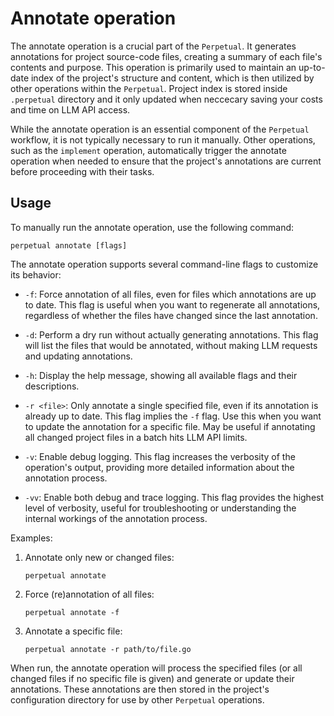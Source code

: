 # Annotate operation

The annotate operation is a crucial part of the `Perpetual`. It generates annotations for project source-code files, creating a summary of each file's contents and purpose. This operation is primarily used to maintain an up-to-date index of the project's structure and content, which is then utilized by other operations within the `Perpetual`. Project index is stored inside `.perpetual` directory and it only updated when neccecary saving your costs and time on LLM API access.

While the annotate operation is an essential component of the `Perpetual` workflow, it is not typically necessary to run it manually. Other operations, such as the `implement` operation, automatically trigger the annotate operation when needed to ensure that the project's annotations are current before proceeding with their tasks.

## Usage

To manually run the annotate operation, use the following command:

```shell
perpetual annotate [flags]
```

The annotate operation supports several command-line flags to customize its behavior:

- `-f`: Force annotation of all files, even for files which annotations are up to date. This flag is useful when you want to regenerate all annotations, regardless of whether the files have changed since the last annotation.

- `-d`: Perform a dry run without actually generating annotations. This flag will list the files that would be annotated, without making LLM requests and updating annotations.

- `-h`: Display the help message, showing all available flags and their descriptions.

- `-r <file>`: Only annotate a single specified file, even if its annotation is already up to date. This flag implies the `-f` flag. Use this when you want to update the annotation for a specific file. May be useful if annotating all changed project files in a batch hits LLM API limits.

- `-v`: Enable debug logging. This flag increases the verbosity of the operation's output, providing more detailed information about the annotation process.

- `-vv`: Enable both debug and trace logging. This flag provides the highest level of verbosity, useful for troubleshooting or understanding the internal workings of the annotation process.

Examples:

1. Annotate only new or changed files:

   ```shell
   perpetual annotate
   ```

2. Force (re)annotation of all files:

   ```shell
   perpetual annotate -f
   ```

3. Annotate a specific file:

   ```shell
   perpetual annotate -r path/to/file.go
   ```

When run, the annotate operation will process the specified files (or all changed files if no specific file is given) and generate or update their annotations. These annotations are then stored in the project's configuration directory for use by other `Perpetual` operations.
